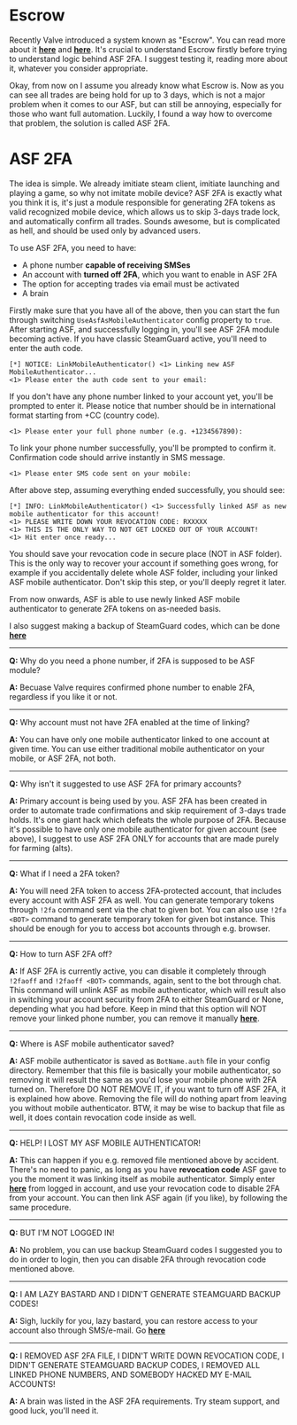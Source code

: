 # Escrow

Recently Valve introduced a system known as "Escrow". You can read more about it **[here](https://support.steampowered.com/kb_article.php?ref=1284-WTKB-4729)** and **[here](https://support.steampowered.com/kb_article.php?ref=8078-TPHC-6195)**. It's crucial to understand Escrow firstly before trying to understand logic behind ASF 2FA. I suggest testing it, reading more about it, whatever you consider appropriate.

Okay, from now on I assume you already know what Escrow is. Now as you can see all trades are being hold for up to 3 days, which is not a major problem when it comes to our ASF, but can still be annoying, especially for those who want full automation. Luckily, I found a way how to overcome that problem, the solution is called ASF 2FA.

# ASF 2FA

The idea is simple. We already imitiate steam client, imitiate launching and playing a game, so why not imitate mobile device? ASF 2FA is exactly what you think it is, it's just a module responsible for generating 2FA tokens as valid recognized mobile device, which allows us to skip 3-days trade lock, and automatically confirm all trades. Sounds awesome, but is complicated as hell, and should be used only by advanced users.

To use ASF 2FA, you need to have:
- A phone number **capable of receiving SMSes**
- An account with **turned off 2FA**, which you want to enable in ASF 2FA
- The option for accepting trades via email must be activated
- A brain

Firstly make sure that you have all of the above, then you can start the fun through switching ```UseAsfAsMobileAuthenticator``` config property to ```true```. After starting ASF, and successfully logging in, you'll see ASF 2FA module becoming active. If you have classic SteamGuard active, you'll need to enter the auth code.

```
[*] NOTICE: LinkMobileAuthenticator() <1> Linking new ASF MobileAuthenticator...
<1> Please enter the auth code sent to your email:
```

If you don't have any phone number linked to your account yet, you'll be prompted to enter it. Please notice that number should be in international format starting from +CC (country code).
```
<1> Please enter your full phone number (e.g. +1234567890):
```

To link your phone number successfully, you'll be prompted to confirm it. Confirmation code should arrive instantly in SMS message.

```
<1> Please enter SMS code sent on your mobile:
```

After above step, assuming everything ended successfully, you should see:
```
[*] INFO: LinkMobileAuthenticator() <1> Successfully linked ASF as new mobile authenticator for this account!
<1> PLEASE WRITE DOWN YOUR REVOCATION CODE: RXXXXX
<1> THIS IS THE ONLY WAY TO NOT GET LOCKED OUT OF YOUR ACCOUNT!
<1> Hit enter once ready...
```

You should save your revocation code in secure place (NOT in ASF folder). This is the only way to recover your account if something goes wrong, for example if you accidentally delete whole ASF folder, including your linked ASF mobile authenticator. Don't skip this step, or you'll deeply regret it later.

From now onwards, ASF is able to use newly linked ASF mobile authenticator to generate 2FA tokens on as-needed basis.

I also suggest making a backup of SteamGuard codes, which can be done **[here](https://store.steampowered.com/twofactor/manage)**

***

**Q:** Why do you need a phone number, if 2FA is supposed to be ASF module?

**A:** Becuase Valve requires confirmed phone number to enable 2FA, regardless if you like it or not.

***

**Q:** Why account must not have 2FA enabled at the time of linking?

**A:** You can have only one mobile authenticator linked to one account at given time. You can use either traditional mobile authenticator on your mobile, or ASF 2FA, not both.

***

**Q:** Why isn't it suggested to use ASF 2FA for primary accounts?

**A:** Primary account is being used by you. ASF 2FA has been created in order to automate trade confirmations and skip requirement of 3-days trade holds. It's one giant hack which defeats the whole purpose of 2FA. Because it's possible to have only one mobile authenticator for given account (see above), I suggest to use ASF 2FA ONLY for accounts that are made purely for farming (alts).

***

**Q:** What if I need a 2FA token?

**A:** You will need 2FA token to access 2FA-protected account, that includes every account with ASF 2FA as well. You can generate temporary tokens through ```!2fa``` command sent via the chat to given bot. You can also use ```!2fa <BOT>``` command to generate temporary token for given bot instance. This should be enough for you to access bot accounts through e.g. browser.

***

**Q:** How to turn ASF 2FA off?

**A:** If ASF 2FA is currently active, you can disable it completely through ```!2faoff``` and ```!2faoff <BOT>``` commands, again, sent to the bot through chat. This command will unlink ASF as mobile authenticator, which will result also in switching your account security from 2FA to either SteamGuard or None, depending what you had before. Keep in mind that this option will NOT remove your linked phone number, you can remove it manually **[here](https://store.steampowered.com/phone/manage)**.

***

**Q:** Where is ASF mobile authenticator saved?

**A:** ASF mobile authenticator is saved as ```BotName.auth``` file in your config directory. Remember that this file is basically your mobile authenticator, so removing it will result the same as you'd lose your mobile phone with 2FA turned on. Therefore DO NOT REMOVE IT, if you want to turn off ASF 2FA, it is explained how above. Removing the file will do nothing apart from leaving you without mobile authenticator. BTW, it may be wise to backup that file as well, it does contain revocation code inside as well.

***

**Q:** HELP! I LOST MY ASF MOBILE AUTHENTICATOR!

**A:** This can happen if you e.g. removed file mentioned above by accident. There's no need to panic, as long as you have **revocation code** ASF gave to you the moment it was linking itself as mobile authenticator. Simply enter **[here](https://store.steampowered.com/twofactor/manage)** from logged in account, and use your revocation code to disable 2FA from your account. You can then link ASF again (if you like), by following the same procedure.

***

**Q:** BUT I'M NOT LOGGED IN!

**A:** No problem, you can use backup SteamGuard codes I suggested you to do in order to login, then you can disable 2FA through revocation code mentioned above.

***

**Q:** I AM LAZY BASTARD AND I DIDN'T GENERATE STEAMGUARD BACKUP CODES!

**A:** Sigh, luckily for you, lazy bastard, you can restore access to your account also through SMS/e-mail. Go **[here](https://help.steampowered.com/#HelpWithLoginInfo?nav=authenticator)**

***

**Q:** I REMOVED ASF 2FA FILE, I DIDN'T WRITE DOWN REVOCATION CODE, I DIDN'T GENERATE STEAMGUARD BACKUP CODES, I REMOVED ALL LINKED PHONE NUMBERS, AND SOMEBODY HACKED MY E-MAIL ACCOUNTS!

**A:** A brain was listed in the ASF 2FA requirements. Try steam support, and good luck, you'll need it.